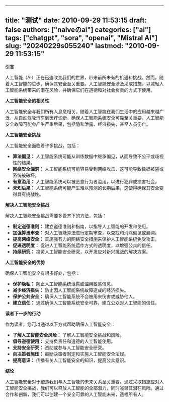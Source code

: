 
---
title: "测试"
date: 2010-09-29 11:53:15
draft: false
authors: ["naiveのai"]
categories: ["ai"]
tags: ["chatgpt", "sora", "openai", "Mistral AI"]
slug: "20240229s055240"
lastmod: "2010-09-29 11:53:15"
---
**引言**

人工智能（AI）正在迅速改变我们的世界，带来前所未有的机遇和挑战。然而，随着人工智能的进步，确保其安全至关重要。人工智能安全涉及采取措施，以减轻人工智能系统带来的潜在风险，并确保它们在道德和对社会负责的方式下使用。

**人工智能安全的相关性**

人工智能安全与我们所有人息息相关。随着人工智能在我们生活中的应用越来越广泛，从自动驾驶汽车到医疗诊断，确保人工智能系统安全可靠至关重要。人工智能安全故障可能会产生严重后果，包括隐私泄露、经济损失，甚至人员伤亡。

**人工智能安全挑战**

人工智能安全面临着许多挑战，包括：

* **算法偏见：** 人工智能系统可能从训练数据中继承偏见，从而导致不公平或歧视性的结果。
* **网络安全漏洞：** 人工智能系统可能容易受到网络攻击，这可能导致数据被盗或系统被破坏。
* **有意滥用：** 人工智能系统可以被恶意行为者滥用，以进行犯罪或损害社会。
* **未知后果：** 人工智能系统可能产生难以预测的长期后果，这使得确保其安全变得具有挑战性。

**解决人工智能安全挑战**

解决人工智能安全挑战需要多管齐下的方法，包括：

* **制定道德准则：** 建立道德准则和指南，以指导人工智能的开发和使用。
* **加强算法审查：** 对人工智能算法进行定期审查，以查找和消除偏见或漏洞。
* **提高网络安全：** 实施强有力的网络安全措施来保护人工智能系统免受攻击。
* **促进透明度：** 促进人工智能系统运作方式的透明度，以增强公众的信任。
* **持续研究：** 投资人工智能安全研究，以开发应对新兴挑战的解决方案。

**人工智能安全的优势**

确保人工智能安全有很多好处，包括：

* **保护隐私：** 防止人工智能系统泄露或滥用敏感信息。
* **减少经济损失：** 防止因人工智能系统故障造成的经济损失。
* **保护公共安全：** 确保人工智能系统不会被用来伤害或威胁他人。
* **建立信任：** 通过确保人工智能系统安全可靠，建立公众对人工智能的信任。

**读者下一步的行动**

作为读者，您可以通过以下方式帮助确保人工智能安全：

* **了解人工智能安全风险：** 了解人工智能安全挑战和风险。
* **倡导道德使用：** 支持负责任和道德的人工智能使用。
* **支持安全研究：** 资助或参与人工智能安全研究。
* **向决策者施压：** 鼓励决策者制定和实施人工智能安全法规。
* **提高意识：** 传播有关人工智能安全的知识，提高公众意识。

**结论**

人工智能安全对于塑造我们与人工智能的未来关系至关重要。通过采取措施应对人工智能安全挑战，我们可以释放人工智能的全部潜力，同时减轻其潜在风险。通过合作和创新，我们可以创建一个安全可靠的人工智能未来，造福所有人。
